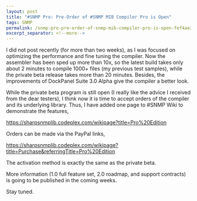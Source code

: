 ```yaml
---
layout: post
title: "#SNMP Pro: Pre-Order of #SNMP MIB Compiler Pro is Open"
tags: SNMP
permalink: /snmp-pro-pre-order-of-snmp-mib-compiler-pro-is-open-fef4ae2456cd
excerpt_separator: <!--more-->
---
```

I did not post recently (for more than two weeks), as I was focused on optimizing the performance and fine tuning the compiler. Now the assembler has been sped up more than 10x, so the latest build takes only about 2 minutes to compile 1000+ files (my previous test samples), while the private beta release takes more than 20 minutes. Besides, the improvements of DockPanel Suite 3.0 Alpha give the compiler a better look.
<!--more-->

While the private beta program is still open (I really like the advice I received from the dear testers), I think now it is time to accept orders of the compiler and its underlying library. Thus, I have added one page to #SNMP Wiki to demonstrate the features,

https://sharpsnmplib.codeplex.com/wikipage?title=Pro%20Edition

Orders can be made via the PayPal links,

https://sharpsnmplib.codeplex.com/wikipage?title=Purchase&referringTitle=Pro%20Edition

The activation method is exactly the same as the private beta.

More information (1.0 full feature set, 2.0 roadmap, and support contracts) is going to be published in the coming weeks.

Stay tuned.
